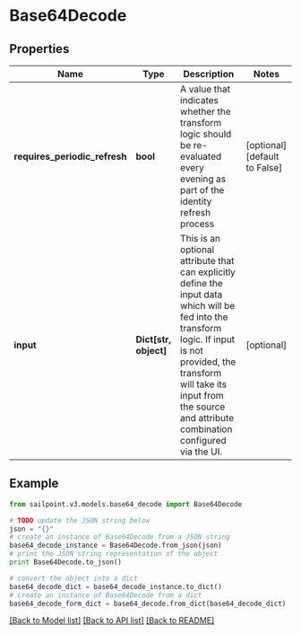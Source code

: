 # Base64Decode


## Properties

Name | Type | Description | Notes
------------ | ------------- | ------------- | -------------
**requires_periodic_refresh** | **bool** | A value that indicates whether the transform logic should be re-evaluated every evening as part of the identity refresh process | [optional] [default to False]
**input** | **Dict[str, object]** | This is an optional attribute that can explicitly define the input data which will be fed into the transform logic. If input is not provided, the transform will take its input from the source and attribute combination configured via the UI. | [optional] 

## Example

```python
from sailpoint.v3.models.base64_decode import Base64Decode

# TODO update the JSON string below
json = "{}"
# create an instance of Base64Decode from a JSON string
base64_decode_instance = Base64Decode.from_json(json)
# print the JSON string representation of the object
print Base64Decode.to_json()

# convert the object into a dict
base64_decode_dict = base64_decode_instance.to_dict()
# create an instance of Base64Decode from a dict
base64_decode_form_dict = base64_decode.from_dict(base64_decode_dict)
```
[[Back to Model list]](../README.md#documentation-for-models) [[Back to API list]](../README.md#documentation-for-api-endpoints) [[Back to README]](../README.md)


